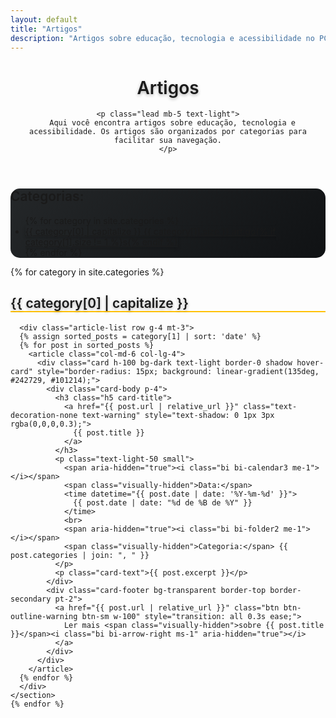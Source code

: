 ```yaml
---
layout: default
title: "Artigos"
description: "Artigos sobre educação, tecnologia e acessibilidade no PCD na Escola"
---
```


<div class="container py-5">
  <header>
    <h1 class="display-4 mb-4 text-light fw-bold" style="text-shadow: 0 2px 5px rgba(0,0,0,0.3);">Artigos</h1>

    <p class="lead mb-5 text-light">
      Aqui você encontra artigos sobre educação, tecnologia e acessibilidade. Os artigos são organizados por categorias para facilitar sua navegação.
    </p>
  </header>
  
  <div class="card bg-dark border-warning text-light mb-5 p-4 shadow" style="border-radius: 15px; background: linear-gradient(135deg, #242729, #101214);">
    <h2 class="h5 mb-3">Categorias:</h2>
    <nav aria-label="Navegação por categorias">
      <ul class="list-inline mb-0" role="list">
        {% for category in site.categories %}
        <li class="list-inline-item mb-2">
          <a href="#categoria-{{ category[0] | slugify }}" 
             class="btn btn-warning btn-sm text-dark fw-semibold rounded-pill" 
             aria-current="{% if forloop.first %}true{% else %}false{% endif %}"
             style="box-shadow: 0 2px 5px rgba(0,0,0,0.2);">
            <i class="bi bi-tag-fill me-1" aria-hidden="true"></i> {{ category[0] | capitalize }}
            <span class="badge bg-dark text-warning ms-1">{{ category[1].size }} artigo{% if category[1].size != 1 %}s{% endif %}</span>
          </a>
        </li>
        {% endfor %}
      </ul>
    </nav>
  </div>

  <div id="categorias">
    {% for category in site.categories %}
    <section id="categoria-{{ category[0] | slugify }}" class="mb-5">
      <h2 class="h3 pb-2 text-light" style="border-bottom: 2px solid #ffc107; text-shadow: 0 2px 5px rgba(0,0,0,0.3);">{{ category[0] | capitalize }}</h2>

      <div class="article-list row g-4 mt-3">
      {% assign sorted_posts = category[1] | sort: 'date' %}
      {% for post in sorted_posts %}
        <article class="col-md-6 col-lg-4">
          <div class="card h-100 bg-dark text-light border-0 shadow hover-card" style="border-radius: 15px; background: linear-gradient(135deg, #242729, #101214);">
            <div class="card-body p-4">
              <h3 class="h5 card-title">
                <a href="{{ post.url | relative_url }}" class="text-decoration-none text-warning" style="text-shadow: 0 1px 3px rgba(0,0,0,0.3);">
                  {{ post.title }}
                </a>
              </h3>
              <p class="text-light-50 small">
                <span aria-hidden="true"><i class="bi bi-calendar3 me-1"></i></span>
                <span class="visually-hidden">Data:</span>
                <time datetime="{{ post.date | date: '%Y-%m-%d' }}">
                  {{ post.date | date: "%d de %B de %Y" }}
                </time>
                <br>
                <span aria-hidden="true"><i class="bi bi-folder2 me-1"></i></span>
                <span class="visually-hidden">Categoria:</span> {{ post.categories | join: ", " }}
              </p>
              <p class="card-text">{{ post.excerpt }}</p>
            </div>
            <div class="card-footer bg-transparent border-top border-secondary pt-2">
              <a href="{{ post.url | relative_url }}" class="btn btn-outline-warning btn-sm w-100" style="transition: all 0.3s ease;">
                Ler mais <span class="visually-hidden">sobre {{ post.title }}</span><i class="bi bi-arrow-right ms-1" aria-hidden="true"></i>
              </a>
            </div>
          </div>
        </article>
      {% endfor %}
      </div>
    </section>
    {% endfor %}
  </div>
</div>

<style>
  .hover-card {
    transition: all 0.3s ease;
    box-shadow: 0 10px 25px rgba(0,0,0,0.4);
    border-radius: 15px;
  }
  .hover-card:hover {
    transform: translateY(-10px);
    box-shadow: 0 15px 30px rgba(0,0,0,0.5) !important;
  }
  .text-light-50 {
    opacity: 0.7;
  }
  .btn-outline-warning:hover {
    box-shadow: 0 0 10px rgba(255, 193, 7, 0.5);
  }
  h1, h2, h3 {
    font-weight: 600;
  }
</style>

<script>
  document.addEventListener('DOMContentLoaded', function () {
    const buttons = document.querySelectorAll('.category-filter');
    const posts = document.querySelectorAll('.article-list article');
    const feedbackContainer = document.createElement('div');
    
    // Configuração da região live para leitores de tela
    feedbackContainer.setAttribute('role', 'status');
    feedbackContainer.setAttribute('aria-live', 'polite');
    feedbackContainer.classList.add('visually-hidden');
    document.body.appendChild(feedbackContainer);

    buttons.forEach(btn => {
      btn.addEventListener('click', function (e) {
        e.preventDefault();
        const categoria = this.dataset.category;
        const categoriaNome = this.textContent.trim();
        let contadorVisivel = 0;

        posts.forEach(post => {
          const categoriasPost = post.dataset.category.split(' ');
          const displayValue = (categoria === 'all' || categoriasPost.includes(categoria)) ? 'block' : 'none';
          post.style.display = displayValue;
          
          if (displayValue === 'block') {
            contadorVisivel++;
          }
        });

        buttons.forEach(b => b.classList.remove('active'));
        this.classList.add('active');

        // Feedback acessível
        const mensagem = categoria === 'all' 
          ? `Mostrando todos os ${contadorVisivel} artigos` 
          : `Mostrando ${contadorVisivel} artigo${contadorVisivel !== 1 ? 's' : ''} da categoria ${categoriaNome}`;
        
        feedbackContainer.textContent = mensagem;
      });
    });
  });
</script>
